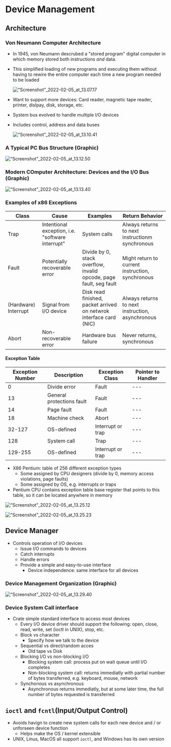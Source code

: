# Device Management

## Architecture

### Von Neumann Computer Architecture

- In 1945, von Neumann descrubed a "stored program" digital computer in which memory stored both instructions *and* data.

- This simplified loading of new programs and executing them without having to rewire the entire computer each time a new program needed to be loaded 

  ![“Screenshot”_2022-02-05_at_13.07.17](/Users/andrewrittenhouse/Documents/CU/CSCI_3753/notes/images/“Screenshot”_2022-02-05_at_13.07.17.png)

- Want to support more devices: Card reader, magnetic tape reader, printer, dislpay, disk, storage, etc.

- System bus evolved to handle multiple I/O devices

- Includes control, address and data buses

  ![“Screenshot”_2022-02-05_at_13.10.41](/Users/andrewrittenhouse/Documents/CU/CSCI_3753/notes/images/“Screenshot”_2022-02-05_at_13.10.41.png)

### A Typical PC Bus Structure (Graphic)

![“Screenshot”_2022-02-05_at_13.12.50](/Users/andrewrittenhouse/Documents/CU/CSCI_3753/notes/images/“Screenshot”_2022-02-05_at_13.12.50.png)

### Modern COmputer Architecture: Devices and the I/O Bus (Graphic)

![“Screenshot”_2022-02-05_at_13.13.40](/Users/andrewrittenhouse/Documents/CU/CSCI_3753/notes/images/“Screenshot”_2022-02-05_at_13.13.40.png)

### Examples of x86 Exceptions 

| Class                | Cause                                            | Examples                                                     | Return Behavior                                  |
| -------------------- | ------------------------------------------------ | ------------------------------------------------------------ | ------------------------------------------------ |
| Trap                 | Intentional exception, i.e. "software interrupt" | System calls                                                 | Always returns to next instructionm synchronous  |
| Fault                | Potentially recoverable error                    | Divide by 0, stack overflow, invalid opcode, page fault, seg fault | Might return to current instruction, synchronous |
| (Hardware) Interrupt | Signal from I/O device                           | Disk read finished, packet arrived on netwrok interface card (NIC) | Always returns to next instruction, asynchronous |
| Abort                | Non-recoverable error                            | Hardware bus failure                                         | Never returns, synchronous                       |

#### Exception Table

| Exception Number | Description               | Exception Class   | Pointer to Handler |
| ---------------- | ------------------------- | ----------------- | ------------------ |
| 0                | Divide error              | Fault             | ---                |
| 13               | General protections fault | Fault             | ---                |
| 14               | Page fault                | Fault             | ---                |
| 18               | Machine check             | Abort             | ---                |
| 32-127           | OS-defined                | Interrupt or trap | ---                |
| 128              | System call               | Trap              | ---                |
| 129-255          | OS-defined                | Interrupt or trap | ---                |

- X86 Pentium: table of 256 different exception types
  - Some assigned by CPU designers (divide by 0, memory access violations, page faults)
  - Some assigned by OS, e.g. interrupts or traps
- Pentium CPU contains exception table base register that points to this table, so it can be located anywhere in memory

![“Screenshot”_2022-02-05_at_13.25.12](/Users/andrewrittenhouse/Documents/CU/CSCI_3753/notes/images/“Screenshot”_2022-02-05_at_13.25.12.png)

![“Screenshot”_2022-02-05_at_13.25.23](/Users/andrewrittenhouse/Documents/CU/CSCI_3753/notes/images/“Screenshot”_2022-02-05_at_13.25.23.png)

## Device Manager

- Controls operation of I/O devices 
  - Issue I/O commands to devices
  - Catch interrupts
  - Handle errors
  - Provide a simple and easy-to-use interface
    - Device independence: same interface for all devices

### Device Management Organization (Graphic)

![“Screenshot”_2022-02-05_at_13.29.40](/Users/andrewrittenhouse/Documents/CU/CSCI_3753/notes/images/“Screenshot”_2022-02-05_at_13.29.40.png)

### Device System Call interface

- Crate simple standard interface to access most devices
  - Every I/O device driver should support the following: open, close, read, write, set (ioctl in UNIX), stop, etc.
  - Block vs character
    - Specify how we talk to the device
  - Sequential vs direct/random acces
    - Old tape vs Disk
  - Blocking I/O vs non-blocking I/O
    - Blocking system call: process put on wait queue until I/O completes
    - Non-blocking system call: returns immediatly with partial number of bytes transferred, e.g. keyboard, mouse, network
  - Synchonous vs asynchronous
    - Asynchronous returns immediatly, but at some later time, the full number of bytes requested is transferred

## `ioctl` and `fcntl`(Input/Output Control)

- Avoids havign to create new system calls for each new device and / or unforseen device function
  - Helps make the OS / kernel extensible
- UNIX, Linus, MacOS all support `ioctl`, and Windows has its own version 